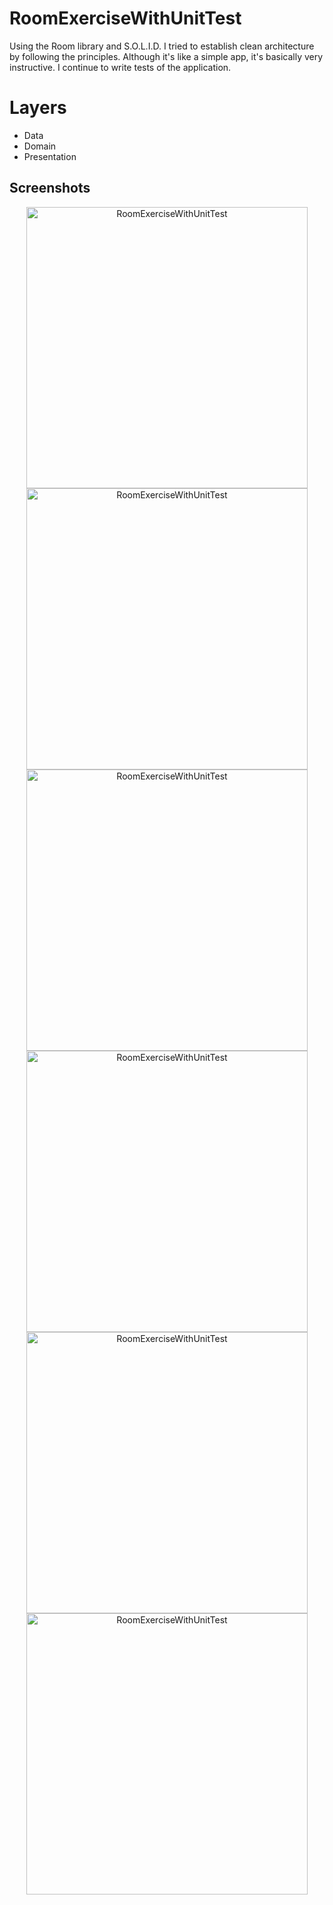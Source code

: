 # RoomExerciseWithUnitTest
Using the Room library and S.O.L.I.D. I tried to establish clean architecture by following the principles. Although it's like a simple app, it's basically very instructive. I continue to write tests of the application.

# Layers
- Data
- Domain
- Presentation

## Screenshots
<p align="center">
<img alt="RoomExerciseWithUnitTest"height="450px" src="https://user-images.githubusercontent.com/73955284/151713679-426ea60a-0ec1-4f9b-b11c-cf6490cf47d0.png"  />
<img alt="RoomExerciseWithUnitTest"height="450px" src="https://user-images.githubusercontent.com/73955284/151713721-772c70ed-ba2f-4399-b0f7-d31159ba4b79.png"  />
<img alt="RoomExerciseWithUnitTest"height="450px" src="https://user-images.githubusercontent.com/73955284/151713735-37b78510-186c-48ee-86ab-c5180b91daba.png"   />
<img alt="RoomExerciseWithUnitTest"height="450px" src="https://user-images.githubusercontent.com/73955284/151713749-8ad4b4a9-140b-44d0-8771-b00db3547d8b.png"   />
<img alt="RoomExerciseWithUnitTest"height="450px" src="https://user-images.githubusercontent.com/73955284/151713763-763fcc14-afed-42d5-ae33-35547823cc25.png"   />
<img alt="RoomExerciseWithUnitTest"height="450px" src="https://user-images.githubusercontent.com/73955284/151713782-97d6d515-87f9-489a-bab0-d61ed583f572.png"   />
</p>
